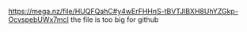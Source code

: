 https://mega.nz/file/HUQFQahC#y4wErFHHnS-tBVTJlBXH8UhYZGkp-OcvspebUWx7mcI the file is too big for github
